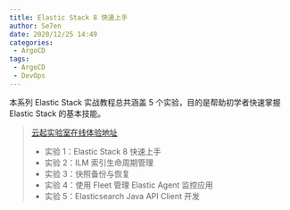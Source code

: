 ```yaml
---
title: Elastic Stack 8 快速上手
author: Se7en
date: 2020/12/25 14:49
categories:
 - ArgoCD
tags:
 - ArgoCD
 - DevOps
---
```


本系列 Elastic Stack 实战教程总共涵盖 5 个实验，目的是帮助初学者快速掌握 Elastic Stack 的基本技能。
>
> [云起实验室在线体验地址](https://developer.aliyun.com/adc/scenarioSeries/24e7a7a4d56741d0bdcb3ee73c9c22f1)
>
> - 实验 1：Elastic Stack 8 快速上手
> - 实验 2：ILM 索引生命周期管理
> - 实验 3：快照备份与恢复
> - 实验 4：使用 Fleet 管理 Elastic Agent 监控应用
> - 实验 5：Elasticsearch Java API Client 开发
>

